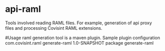 # api-raml
Tools involved reading RAML files.  For example, generation of api proxy files and processing Covisint RAML extensions.

#Usage
  raml generation tool is a maven plugin. Sample plugin configuration 
    <plugin>
      <groupId>com.covisint.raml</groupId>
      <artifactId>generate-raml</artifactId>
      <version>1.0-SNAPSHOT</version>
      <executions>
        <execution>
          <phase>package</phase>
          <goals>
            <goal>generate-raml</goal>
          </goals>
        </execution>
      </executions>
    </plugin>
